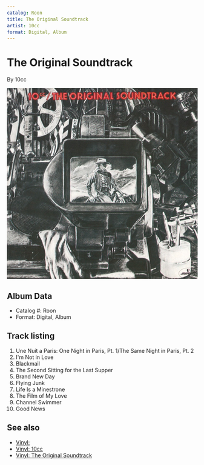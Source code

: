 ```yaml
---
catalog: Roon
title: The Original Soundtrack
artist: 10cc
format: Digital, Album
---
```


# The Original Soundtrack

By 10cc

![](../../assets/albumcovers/10cc-The_Original_Soundtrack.png)

## Album Data

- Catalog #: Roon
- Format: Digital, Album


## Track listing


1. Une Nuit a Paris: One Night in Paris, Pt. 1/The Same Night in Paris, Pt. 2
2. I'm Not in Love
3. Blackmail
4. The Second Sitting for the Last Supper
5. Brand New Day
6. Flying Junk
7. Life Is a Minestrone
8. The Film of My Love
9. Channel Swimmer
10. Good News


## See also

- [Vinyl: ](../../Vinyl/10cc/10cc_index.md)
- [Vinyl: 10cc](../../Vinyl/10cc/10cc.md)
- [Vinyl: The Original Soundtrack](../../Vinyl/10cc/The_Original_Soundtrack.md)
